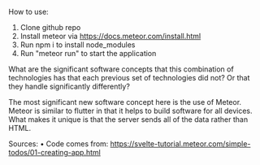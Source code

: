 How to use:

1. Clone github repo
2. Install meteor via https://docs.meteor.com/install.html
3. Run npm i to install node_modules
4. Run "meteor run" to start the application

What are the significant software concepts that this combination of technologies has that each previous set of technologies did not? Or that they handle significantly differently?

The most significant new software concept here is the use of Meteor. Meteor is similar to flutter in that it helps to build software for all devices. What makes it unique is that the server sends all of the data rather than HTML.

Sources:
• Code comes from: https://svelte-tutorial.meteor.com/simple-todos/01-creating-app.html
